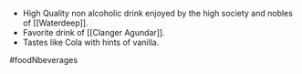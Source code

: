 - High Quality non alcoholic drink enjoyed by the high society and nobles of [[Waterdeep]].
- Favorite drink of [[Clanger Agundar]].
- Tastes like Cola with hints of vanilla.

#foodNbeverages